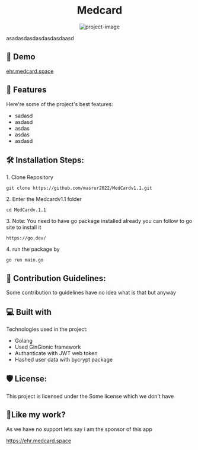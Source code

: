 <h1 align="center" id="title">Medcard</h1>

<p align="center"><img src="" alt="project-image"></p>

<p id="description">asadasdasdasdasdasdaasd</p>

<h2>🚀 Demo</h2>

[ehr.medcard.space](ehr.medcard.space)

  
  
<h2>🧐 Features</h2>

Here're some of the project's best features:

*   sadasd
*   asdasd
*   asdas
*   asdas
*   asdasd

<h2>🛠️ Installation Steps:</h2>

<p>1. Clone Repository</p>

```
git clone https://github.com/masrur2022/MedCardv1.1.git
```

<p>2. Enter the Medcardv1.1 folder</p>

```
cd MedCardv.1.1
```

<p>3. Note: You need to have go package installed already you can follow to go site to install it</p>

```
https://go.dev/
```

<p>4. run the package by</p>

```
go run main.go
```

<h2>🍰 Contribution Guidelines:</h2>

Some contribution to guidelines have no idea what is that but anyway

  
  
<h2>💻 Built with</h2>

Technologies used in the project:

*   Golang
*   Used GinGionic framework
*   Authanticate with JWT web token
*   Hashed user data with bycrypt package

<h2>🛡️ License:</h2>

This project is licensed under the Some license which we don't have

<h2>💖Like my work?</h2>

As we have no support lets say i am the sponsor of this app<p>https://ehr.medcard.space</p>

